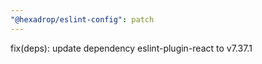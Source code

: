```yaml
---
"@hexadrop/eslint-config": patch
---
```


fix(deps): update dependency eslint-plugin-react to v7.37.1
